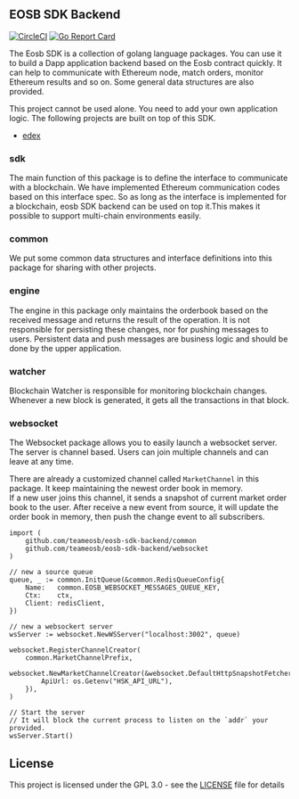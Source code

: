 ## EOSB SDK Backend

[![CircleCI](https://circleci.com/gh/teameosb/eosb-sdk-backend.svg?style=svg)](https://circleci.com/gh/teameosb/eosb-sdk-backend)
[![Go Report Card](https://goreportcard.com/badge/github.com/teameosb/eosb-sdk-backend)](https://goreportcard.com/report/github.com/teameosb/eosb-sdk-backend)

The Eosb SDK is a collection of golang language packages.
You can use it to build a Dapp application backend based on the Eosb contract quickly.
It can help to communicate with Ethereum node, match orders, monitor Ethereum results and so on.
Some general data structures are also provided.

This project cannot be used alone.
You need to add your own application logic.
The following projects are built on top of this SDK.

- [edex](https://github.com/teameosb/edex)




### sdk

The main function of this package is to define the interface to communicate with a blockchain.
We have implemented Ethereum communication codes based on this interface spec.
So as long as the interface is implemented for a blockchain,
eosb SDK backend can be used on top it.This makes it possible to support multi-chain environments easily.

### common

We put some common data structures and interface definitions into this package for sharing with other projects.

### engine


The engine in this package only maintains the orderbook based on the received message
and returns the result of the operation.
It is not responsible for persisting these changes,
nor for pushing messages to users.
Persistent data and push messages are business logic and should be done by the upper application.


### watcher

Blockchain Watcher is responsible for monitoring blockchain changes.
Whenever a new block is generated,
it gets all the transactions in that block.


### websocket

The Websocket package allows you to easily launch a websocket server.
The server is channel based.
Users can join multiple channels and can leave at any time.


There are already a customized channel called `MarketChannel` in this package.
It keep maintaining the newest order book in memory.  
If a new user joins this channel,
it sends a snapshot of current market order book to the user.
After receive a new event from source,
it will update the order book in memory,
then push the change event to all subscribers.

```golang
import (
    github.com/teameosb/eosb-sdk-backend/common
    github.com/teameosb/eosb-sdk-backend/websocket
)

// new a source queue
queue, _ := common.InitQueue(&common.RedisQueueConfig{
    Name:   common.EOSB_WEBSOCKET_MESSAGES_QUEUE_KEY,
    Ctx:    ctx,
    Client: redisClient,
})

// new a websockert server
wsServer := websocket.NewWSServer("localhost:3002", queue)

websocket.RegisterChannelCreator(
    common.MarketChannelPrefix,
    websocket.NewMarketChannelCreator(&websocket.DefaultHttpSnapshotFetcher{
        ApiUrl: os.Getenv("HSK_API_URL"),
    }),
)

// Start the server
// It will block the current process to listen on the `addr` your provided.
wsServer.Start()
```

## License

This project is licensed under the GPL 3.0 - see the [LICENSE](LICENSE) file for details
